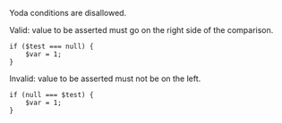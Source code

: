 Yoda conditions are disallowed.

Valid: value to be asserted must go on the right side of the comparison.
```
if ($test === null) {
    $var = 1;
}
```

Invalid: value to be asserted must not be on the left.
```
if (null === $test) {
    $var = 1;
}
```
